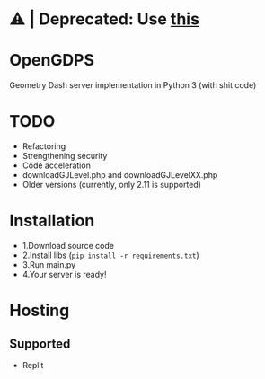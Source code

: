 # ⚠ | Deprecated: Use [this](https://github.com/OpenGDPS/new-core)
# OpenGDPS
Geometry Dash server implementation in Python 3 (with shit code)

# TODO
 - Refactoring
 - Strengthening security
 - Code acceleration
 - downloadGJLevel.php and downloadGJLevelXX.php
 - Older versions (currently, only 2.11 is supported)

# Installation
 - 1.Download source code
 - 2.Install libs (``pip install -r requirements.txt``)
 - 3.Run main.py
 - 4.Your server is ready!

# Hosting
## Supported
 - Replit
